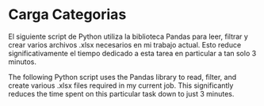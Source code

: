 # Carga Categorias

El siguiente script de Python utiliza la biblioteca Pandas para leer, filtrar y crear varios archivos .xlsx necesarios en mi trabajo actual. Esto reduce significativamente el tiempo dedicado a esta tarea en particular a tan solo 3 minutos.

The following Python script uses the Pandas library to read, filter, and create various .xlsx files required in my current job. This significantly reduces the time spent on this particular task down to just 3 minutes.
